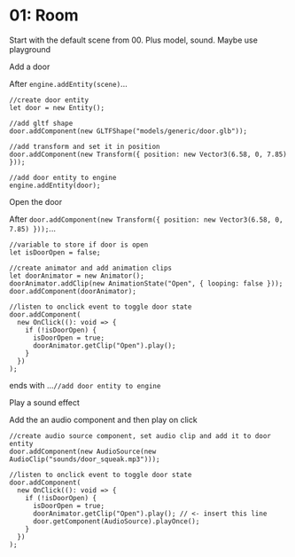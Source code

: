 # 01: Room

Start with the default scene from 00.  Plus model, sound.  Maybe use playground

Add a door

After `engine.addEntity(scene)`...

```
//create door entity
let door = new Entity();

//add gltf shape
door.addComponent(new GLTFShape("models/generic/door.glb"));

//add transform and set it in position
door.addComponent(new Transform({ position: new Vector3(6.58, 0, 7.85) }));

//add door entity to engine
engine.addEntity(door);
```

Open the door

After `door.addComponent(new Transform({ position: new Vector3(6.58, 0, 7.85) }));`...

```
//variable to store if door is open
let isDoorOpen = false;

//create animator and add animation clips
let doorAnimator = new Animator();
doorAnimator.addClip(new AnimationState("Open", { looping: false }));
door.addComponent(doorAnimator);

//listen to onclick event to toggle door state
door.addComponent(
  new OnClick((): void => {
    if (!isDoorOpen) {
      isDoorOpen = true;
      doorAnimator.getClip("Open").play();
    }
  })
);

```

ends with ...`//add door entity to engine`


Play a sound effect

Add the an audio component and then play on click
```
//create audio source component, set audio clip and add it to door entity
door.addComponent(new AudioSource(new AudioClip("sounds/door_squeak.mp3")));

//listen to onclick event to toggle door state
door.addComponent(
  new OnClick((): void => {
    if (!isDoorOpen) {
      isDoorOpen = true;
      doorAnimator.getClip("Open").play(); // <- insert this line
      door.getComponent(AudioSource).playOnce();
    }
  })
);
```